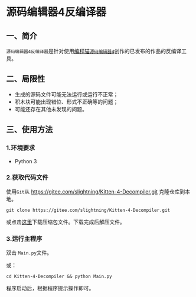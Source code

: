 # 源码编辑器4反编译器

## 一、简介

`源码编辑器4反编译器`是针对使用[编程猫](https://shequ.codemao.cn)[`源码编辑器4`](https://kitten4.codemao.cn/)创作的已发布的作品的反编译工具。

## 二、局限性

- 生成的源码文件可能无法运行或运行不正常；
- 积木块可能出现错位、形式不正确等的问题；
- 可能还存在其他未发现的问题。

## 三、使用方法

### 1.环境要求

- Python 3

### 2.获取代码文件

使用`Git`从 https://gitee.com/slightning/Kitten-4-Decompiler.git 克隆仓库到本地。
```Shell
git clone https://gitee.com/slightning/Kitten-4-Decompiler.git
```

或点击[这里](https://gitee.com/slightning/Kitten-4-Decompiler/repository/archive/main.zip)下载压缩包文件。下载完成后解压文件。

### 3.运行主程序

双击 `Main.py`文件。

或：
```
cd Kitten-4-Decompiler && python Main.py
```

程序启动后，根据程序提示操作即可。
